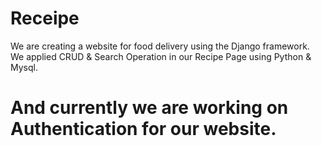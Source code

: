 # Receipe
We are creating a website for food delivery using the Django framework.
We applied CRUD & Search Operation in our Recipe Page using Python & Mysql.

# And currently we are working on Authentication for our website.
